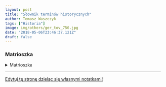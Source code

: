 ```yaml
---
layout: post
title: "Słownik terminów historycznych"
author: Tomasz Waszczyk
tags: ["Historia"]
image: img/others/ger_tov_750.jpg
date: "2018-05-06T23:46:37.121Z"
draft: false
---
```


### Matrioszka

<details><summary>Matrioszka</summary>Niektórzy myślą, że tą nadwiślańską Sowiecką Prowincją Więzienną zarządzali jednak Polacy, którym Stalin zaufał i powierzył administrowanie. Nic bardziej błędnego. Stalin z definicji nie ufał Polakom, ufał tylko (a i to też było zaufanie ograniczone) swojemu aparatowi terroru, Rosjanom, enkawudzistom lub funkcjonaruszom GRU oraz ich wychowankom z mózgami wypranymi przez komunistów, którzy z pewnością nie poczuwali się Polakami. Rajem nad Wisłą nie rządził więc nigdy żaden Polak, ale banda żołnierzy sowieckich z różnych formacji oraz tzw. „matrioszek” udających Polaków a będących w rzeczywistości całkiem oddanymi Stalinowi sobowtórami ludzi zamordowanych i oficerami tajnej sowieckiej policji politycznej. To na matrioszkach ciążył szczególny obowiązek nadzoru nad sowieckimi interesami tam, gdzie z przyczyn propagandowych lub psychologicznych nie mogli tej roli spełniać zwykli Rosjanie lub mniej lub bardziej jawni polskojęzyczni oficerowie NKWD albo GRU. Była to służba wewnątrz służb. Osoby podwójnie zakonspirowane, będące wtyczkami o uprawnieniach szczególnych i często posiadające bezpośredni dostęp do najbliższego otoczenia Stalina.

Te „matrioszki” używające publicznie takich nazwisk jak Bierut, Światło, Berman, Jóźwiak czy Skulbaszewski - Szef  Informacji Wojskowej, otaczały się armią kilkudziesięciu tysięcy siepaczy, wzajemnie się kontrolujących i mogących w każdej chwili, przy pomocy stacjonującej Armii Czerwonej zmasakrować ten kraj.
</details>

---

<a href="https://github.com/TomaszWaszczyk/historia.waszczyk.com/edit/master/src/content/dictionary.md" target="_blank">Edytuj tę stronę dzieląc się własnymi notatkami!</a>
